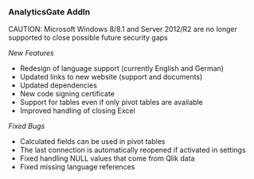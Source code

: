 ### AnalyticsGate AddIn
CAUTION: Microsoft Windows 8/8.1 and Server 2012/R2 are no longer supported to close possible future security gaps

*New Features*
- Redesign of language support (currently English and German)
- Updated links to new website (support and documents)
- Updated dependencies
- New code signing certificate
- Support for tables even if only pivot tables are available
- Improved handling of closing Excel


*Fixed Bugs*
- Calculated fields can be used in pivot tables
- The last connection is automatically reopened if activated in settings
- Fixed handling NULL values that come from Qlik data
- Fixed missing language references
